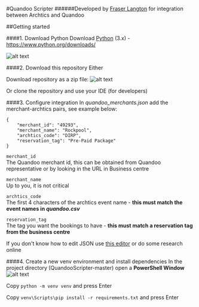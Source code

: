 #Quandoo Scripter
######Developed by [Fraser Langton](https://github.com/fraser-langton) for integration between Archtics and Quandoo


##Getting started

####1. Download Python
Download [Python](https://www.python.org/downloads/) (3.x) - https://www.python.org/downloads/

![alt text](https://i.ibb.co/ygr9F0c/Capture.png)


####2. Download this repository
Either

Download repository as a zip file:
![alt text](https://i.ibb.co/6wQHt2L/Screenshot-2021-03-05-111248.png)

Or clone the repository and use your IDE (for developers)


####3. Configure integration
In _quandoo_merchants.json_ add the merchant-archtics pairs, see example below:
```
{
    "merchant_id": "49293",
    "merchant_name": "Rockpool",
    "archtics_code": "DIRP",
    "reservation_tag": "Pre-Paid Package"
}
```
`merchant_id`\
The Quandoo merchant id, this can be obtained from Quandoo representative or by looking in the URL 
in Business centre

`merchant_name`\
Up to you, it is not critical

`archtics_code`\
The first 4 characters of the archtics event name - **this must match the event names in _quandoo.csv_**

`reservation_tag`\
The tag you want the bookings to have - **this must match a reservation tag from the business centre**

If you don't know how to edit JSON use [this editor](https://jsoneditoronline.org/) or do some research online


####4. Create a new venv environment and install dependencies
In the project directory (QuandooScripter-master) open a **PowerShell Window** 
![alt text](https://i.ibb.co/2W87rPN/Screenshot-2021-03-05-111917.png)


Copy `python -m venv venv` and press Enter

Copy `venv\Scripts\pip install -r requirements.txt` and press Enter
